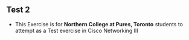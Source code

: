 ## Test 2
- This Exercise is for <b>Northern College at Pures, Toronto</b> students to attempt as a Test exercise in Cisco Networking III

